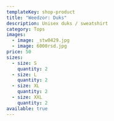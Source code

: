```yaml
---
templateKey: shop-product
title: "Weedzor: Duks"
description: Unisex duks / sweatshirt
category: Tops
images:
  - image: _stw0429.jpg
  - image: 6000rsd.jpg
price: 50
sizes:
  - size: S
    quantity: 2
  - size: L
    quantity: 2
  - size: XL
    quantity: 2
  - size: XXL
    quantity: 2
available: true
---
```

